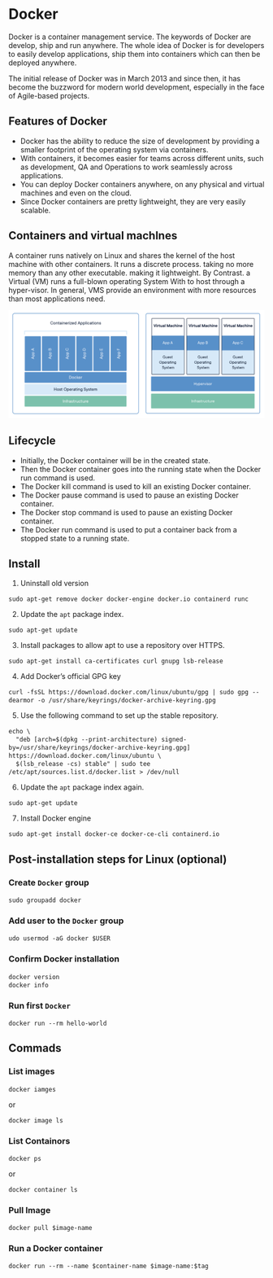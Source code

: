 # Docker

Docker is a container management service. The keywords of Docker are develop, ship and run anywhere. The whole idea of Docker is for developers to easily develop applications, ship them into containers which can then be deployed anywhere.

The initial release of Docker was in March 2013 and since then, it has become the buzzword for modern world development, especially in the face of Agile-based projects.

## Features of Docker
- Docker has the ability to reduce the size of development by providing a smaller footprint of the operating system via containers.
- With containers, it becomes easier for teams across different units, such as development, QA and Operations to work seamlessly across applications.
- You can deploy Docker containers anywhere, on any physical and virtual machines and even on the cloud.
- Since Docker containers are pretty lightweight, they are very easily scalable.

## Containers and virtual machlnes 
A container runs natively on Linux and shares the kernel of the host machine with other containers. It runs a discrete 
process. taking no more memory than any other executable. making it lightweight. 
By Contrast. a Virtual (VM) runs a full-blown operating System With to host 
through a hyper-visor. In general, VMS provide an environment with more resources than most applications need. 

![vm_vs_docker](images/vm_vs_docker.png)

## Lifecycle
- Initially, the Docker container will be in the created state.
- Then the Docker container goes into the running state when the Docker run command is used.
- The Docker kill command is used to kill an existing Docker container.
- The Docker pause command is used to pause an existing Docker container.
- The Docker stop command is used to pause an existing Docker container.
- The Docker run command is used to put a container back from a stopped state to a running state.



## Install
1. Uninstall old version

```shell
sudo apt-get remove docker docker-engine docker.io containerd runc
```

2. Update the `apt` package index.

```shell
sudo apt-get update
```

3. Install packages to allow apt to use a repository over HTTPS.

```shell
sudo apt-get install ca-certificates curl gnupg lsb-release
```
4. Add Docker’s official GPG key

```shell
curl -fsSL https://download.docker.com/linux/ubuntu/gpg | sudo gpg --dearmor -o /usr/share/keyrings/docker-archive-keyring.gpg
```

5. Use the following command to set up the stable repository.

```shell
echo \
  "deb [arch=$(dpkg --print-architecture) signed-by=/usr/share/keyrings/docker-archive-keyring.gpg] https://download.docker.com/linux/ubuntu \
  $(lsb_release -cs) stable" | sudo tee /etc/apt/sources.list.d/docker.list > /dev/null
```

6. Update the `apt` package index again.

```shell
sudo apt-get update
```

7. Install Docker engine

```shell
sudo apt-get install docker-ce docker-ce-cli containerd.io
```



## Post-installation steps for Linux (optional)

### Create `Docker` group
```shell
sudo groupadd docker
```

### Add user to the `Docker` group
```shell
udo usermod -aG docker $USER
```

### Confirm Docker installation
```shell
docker version
docker info
```

### Run first `Docker`
```shell
docker run --rm hello-world
```

## Commads
### List images

```she
docker iamges
```

or

```she
docker image ls
```

### List Containors

```shel
docker ps
```

or

```shell
docker container ls
```



### Pull Image

```shell
docker pull $image-name
```



### Run a Docker container

```shell
docker run --rm --name $container-name $image-name:$tag
```


